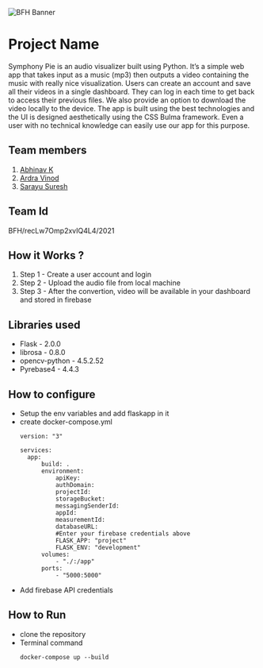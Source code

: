 ![BFH Banner](https://trello-attachments.s3.amazonaws.com/542e9c6316504d5797afbfb9/542e9c6316504d5797afbfc1/39dee8d993841943b5723510ce663233/Frame_19.png)
# Project Name
Symphony Pie is an audio visualizer built using Python. It’s a simple web app that takes input as a music (mp3) then outputs a video containing the music with really nice visualization. Users can create an account and save all their videos in a single dashboard. They can log in each time to get back to access their previous files. We also provide an option to download the video locally to the device. The app is built using the best technologies and the UI is designed aesthetically using the CSS Bulma framework. Even a user with no technical knowledge can easily use our app for this purpose.


## Team members
1. [Abhinav K](https://github.com/abhinavk001)
2. [Ardra Vinod](https://github.com/ardra31)
3. [Sarayu Suresh](https://github.com/sarayu-suresh)
## Team Id
BFH/recLw7Omp2xvIQ4L4/2021

## How it Works ?
1. Step 1 - Create a user account and login 
2. Step 2 - Upload the audio file from local machine
3. Step 3 - After the convertion, video will be available in your dashboard and stored in firebase
## Libraries used
- Flask - 2.0.0
- librosa - 0.8.0
- opencv-python - 4.5.2.52
- Pyrebase4 - 4.4.3
## How to configure
- Setup the env variables and add flaskapp in it
- create docker-compose.yml 
  ```
  version: "3"

  services:
    app:
        build: .
        environment:
            apiKey: 
            authDomain:
            projectId: 
            storageBucket: 
            messagingSenderId: 
            appId: 
            measurementId: 
            databaseURL: 
            #Enter your firebase credentials above
            FLASK_APP: "project"
            FLASK_ENV: "development"
        volumes:
            - "./:/app"
        ports:
            - "5000:5000"
   ```
- Add firebase API credentials
  
## How to Run
- clone the repository
- Terminal command
  ```
  docker-compose up --build
  ```
  
